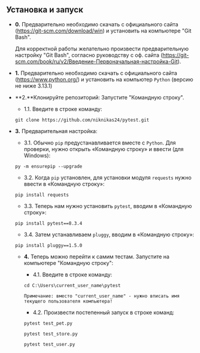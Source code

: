 ## Установка и запуск

- **0.** Предварительно необходимо скачать с официального сайта (https://git-scm.com/download/win) и установить на компьютере "Git Bash".

   Для корректной работы желательно произвести предварительную настройку "Git Bash", согласно руководству с оф. сайта (https://git-scm.com/book/ru/v2/Введение-Первоначальная-настройка-Git).

- **1.** Предварительно необходимо скачать с официального сайта (https://www.python.org/) и установить на компьютер `Python` (версию не ниже 3.13.1)

- **2.**Клонируйте репозиторий:
   Запустите "Командную строку".
   
    - 1.1. Введите в строке команду:

    `git clone https://github.com/niknikas24/pytest.git`

- **3.** Предварительная настройка:

    - 3.1. Обычно `pip` предустанавливается вместе с `Python`. Для проверки, нужно открыть «Командную строку» и ввести (для Windows):

    `py -m ensurepip --upgrade`

    - 3.2. Когда `pip` установлен, для установки модуля `requests` нужно ввести в «Командную строку»:

    `pip install requests`

    - 3.3. Теперь нам нужно установить `pytest`, вводим в «Командную строку»:
    
    `pip install pytest==8.3.4`  

    - 3.4. Затем устанавливаем `pluggy`, вводим в «Командную строку»:

    `pip install pluggy==1.5.0` 

  - **4.** Теперь можно перейти к самим тестам. Запустите на компьютере "Командную строку":

    - 4.1. Введите в строке команду:

    `cd C:\Users\current_user_name\pytest`

    `Примечание: вместо "current_user_name" - нужно вписать имя текущего пользователя компьютера!`  

    - 4.2. Произвести постепенный запуск в строке команд:
 
    `pytest test_pet.py`

    `pytest test_store.py`

    `pytest test_user.py`
